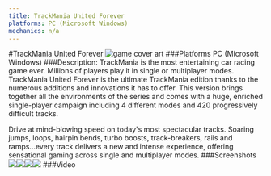 ```yaml
---
title: TrackMania United Forever
platforms: PC (Microsoft Windows)
mechanics: n/a
---
```

#TrackMania United Forever
![game cover art](//images.igdb.com/igdb/image/upload/t_cover_big/x0fofrs1x00nexgbwr7y.jpg "Logo Title Text 1")
###Platforms
PC (Microsoft Windows)
###Description:
TrackMania is the most entertaining car racing game ever. Millions of players play it in single or multiplayer modes. TrackMania United Forever is the ultimate TrackMania edition thanks to the numerous additions and innovations it has to offer. This version brings together all the environments of the series and comes with a huge, enriched single-player campaign including 4 different modes and 420 progressively difficult tracks. 
 
Drive at mind-blowing speed on today's most spectacular tracks. Soaring jumps, loops, hairpin bends, turbo boosts, track-breakers, rails and ramps...every track delivers a new and intense experience, offering sensational gaming across single and multiplayer modes.
###Screenshots
<a target="_blank" href="//images.igdb.com/igdb/image/upload/t_cover_big/lz69wv7nvzjmupok2myx.jpg"><img src="//images.igdb.com/igdb/image/upload/t_thumb/lz69wv7nvzjmupok2myx.jpg"/></a><a target="_blank" href="//images.igdb.com/igdb/image/upload/t_cover_big/qup9qhrtcstj0xqpjjlv.jpg"><img src="//images.igdb.com/igdb/image/upload/t_thumb/qup9qhrtcstj0xqpjjlv.jpg"/></a><a target="_blank" href="//images.igdb.com/igdb/image/upload/t_cover_big/isg5ew0j1lxlou9dxoee.jpg"><img src="//images.igdb.com/igdb/image/upload/t_thumb/isg5ew0j1lxlou9dxoee.jpg"/></a><a target="_blank" href="//images.igdb.com/igdb/image/upload/t_cover_big/cj8y2odqj3zpj3if5dgj.jpg"><img src="//images.igdb.com/igdb/image/upload/t_thumb/cj8y2odqj3zpj3if5dgj.jpg"/></a>
###Video

